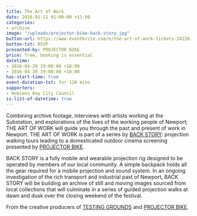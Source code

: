```yaml
---
title: The Art of Work
date: 2016-01-11 01:00:00 +11:00
categories:
- archive
image: "/uploads/projector-bike-back-story.jpg"
button-url: https://www.eventbrite.com/e/the-art-of-work-tickets-24226159094
button-txt: RSVP
presented-by: PROJECTOR BIKE
price: free, booking is essential
datetime:
- 2016-04-29 19:00:00 +10:00
- 2016-04-30 19:00:00 +10:00
has-start-time: true
event-duration-txt: for 120 mins
supporters:
- Hobsons Bay City Council
is-list-of-datetime: true
---
```


Combining archive footage, interviews with artists working at the Substation, and explorations of the lives of the working people of Newport; THE ART OF WORK will guide you through the past and present of work in Newport. THE ART OF WORK is part of a series by [BACK STORY](http://www.theprojects.com.au/index#/back-story/): projection walking tours leading to a domesticated outdoor cinema screening presented by [PROJECTOR BIKE](http://www.projectorbike.com.au/).

BACK STORY is a fully mobile and wearable projection rig designed to be operated by members of our local community. A simple backpack holds all the gear required for a mobile projection and sound system. In an ongoing investigation of the rich transport and industrial past of Newport, BACK STORY will be building an archive of still and moving images sourced from local collections that will culminate in a series of guided projection walks at dawn and dusk over the closing weekend of the festival.

From the creative producers of [TESTING GROUNDS](http://www.theprojects.com.au/index#/testing-grounds/) and [PROJECTOR BIKE](http://www.theprojects.com.au/index#/projectorbike/).

